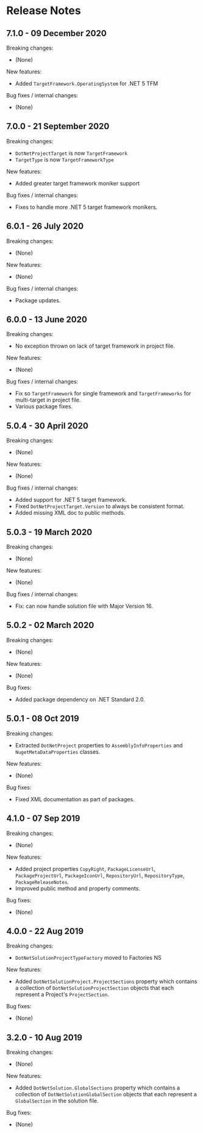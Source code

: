 # Release Notes

## 7.1.0 - 09 December 2020

Breaking changes:
- (None)

New features:
- Added `TargetFramework.OperatingSystem` for .NET 5 TFM

Bug fixes / internal changes:
- (None)

## 7.0.0 - 21 September 2020

Breaking changes:
- `DotNetProjectTarget` is now `TargetFramework`
- `TargetType` is now `TargetFrameworkType`

New features:
- Added greater target framework moniker support

Bug fixes / internal changes:
- Fixes to handle more .NET 5 target framework monikers.

## 6.0.1 - 26 July 2020

Breaking changes:
- (None)

New features:
- (None)

Bug fixes / internal changes:
- Package updates.

## 6.0.0 - 13 June 2020

Breaking changes:
- No exception thrown on lack of target framework in project file.

New features:
- (None)

Bug fixes / internal changes:
- Fix so `TargetFramework` for single framework and `TargetFrameworks` for multi-target in project file.
- Various package fixes.

## 5.0.4 - 30 April 2020

Breaking changes:
- (None)

New features:
- (None)

Bug fixes / internal changes:
- Added support for .NET 5 target framework.
- Fixed `DotNetProjectTarget.Version` to always be consistent format.
- Added missing XML doc to public methods.

## 5.0.3 - 19 March 2020

Breaking changes:
- (None)

New features:
- (None)

Bug fixes / internal changes:
- Fix: can now handle solution file with Major Version 16.

## 5.0.2 - 02 March 2020

Breaking changes:
- (None)

New features:
- (None)

Bug fixes:
- Added package dependency on .NET Standard 2.0.

## 5.0.1 - 08 Oct 2019

Breaking changes:
- Extracted `DotNetProject` properties to `AssemblyInfoProperties` and `NugetMetaDataProperties` classes.

New features:
- (None)

Bug fixes:
- Fixed XML documentation as part of packages.

## 4.1.0 - 07 Sep 2019

Breaking changes:
- (None)

New features:
- Added project properties `CopyRight`, `PackageLicenseUrl`, `PackageProjectUrl`, `PackageIconUrl`, `RepositoryUrl`, `RepositoryType`, `PackageReleaseNotes`.
- Improved public method and property comments.

Bug fixes:
- (None)

## 4.0.0 - 22 Aug 2019

Breaking changes:
- `DotNetSolutionProjectTypeFactory` moved to Factories NS

New features:
- Added `DotNetSolutionProject.ProjectSections` property which contains a collection of `DotNetSolutionProjectSection` objects that each represent a Project's `ProjectSection`.

Bug fixes:
- (None)

## 3.2.0 - 10 Aug 2019

Breaking changes:
- (None)

New features:
- Added `DotNetSolution.GlobalSections` property which contains a collection of `DotNetSolutionGlobalSection` objects that each represent a `GlobalSection` in the solution file.

Bug fixes:
- (None)
